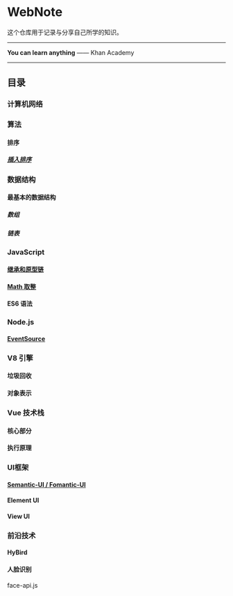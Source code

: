# WebNote
这个仓库用于记录与分享自己所学的知识。

---

**You can learn anything** —— Khan Academy

---

## 目录

### 计算机网络

### 算法
#### 排序
##### [插入排序](./docs/algorithms/sort/insert.js)

### 数据结构
#### 最基本的数据结构
##### 数组
##### 链表


### JavaScript
#### [继承和原型链](./docs/javascript/prototype/README.md)
#### [Math 取整](./docs/javascript/Math/README.md)
#### ES6 语法
### Node.js
#### [EventSource](./docs/eventSource/README.md)

### V8 引擎
#### 垃圾回收
#### 对象表示

### Vue 技术栈
#### 核心部分
#### 执行原理

### UI框架
#### [Semantic-UI / Fomantic-UI](./docs/ui/semantic-ui.md)
#### Element UI
#### View UI

### 前沿技术
#### HyBird
#### 人脸识别
face-api.js
